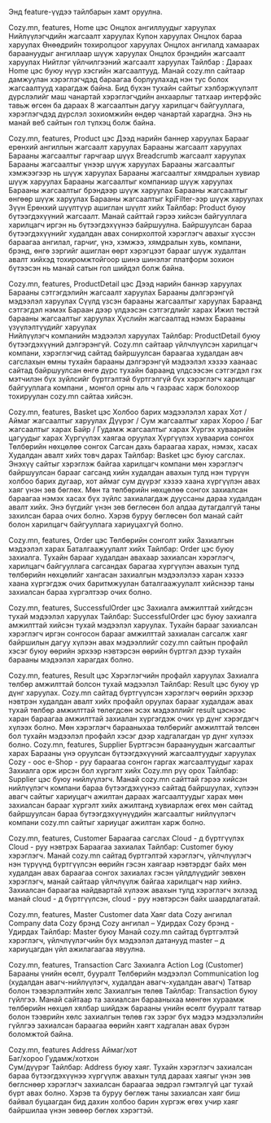 Энд feature-үүдээ тайлбарын хамт оруулна.

Cozy.mn, features, Home цэс
  Онцлох ангиллуудыг харуулах
  Нийлүүлэгчдийн жагсаалт харуулах
  Купон харуулах
  Онцлох бараа харуулах
  Өнөөдрийн тохиролцоог харуулах
  Онцлох ангилалд хамаарах бараануудыг ангиллаар шүүж харуулах
  Онцлох брэндийн жагсаалт харуулах
  Нийтлэг үйлчилгээний жагсаалт харуулах
     Тайлбар : Дараах Home цэс буюу нүүр хэсгийн жагсаалтууд. Манай cozy.mn сайтаар дамжуулан хэрэглэгчдэд бараагаа борлуулахад нэн тус болох жагсаалтууд харагдаж байна. Бид бүхэн тухайн сайтыг хэлбэржүүлэлт дүрслэлийг маш чанартай хэрэглэгчдийн анхаарлыг татхаар интерфэйс тавьж өгсөн ба дараах 8 жагсаалтын дагуу харилцагч байгууллага, хэрэглэгчдэд дүрслэл зохиомжийн өндөр чанартай харагдна. Энэ нь манай веб сайтын гол түлхэц болж байна.

Cozy.mn, features, Product цэс
  Дээд нарийн баннер харуулах
  Барааг ерөнхий ангиллын жагсаалт харуулах
  Барааны жагсаалт харуулах
  Барааны жагсаалтыг гарчгаар шүүх
  Breadcrumb жагсаалт харуулах
  Барааны жагсаалтыг үнээр шүүж харуулах
  Барааны жагсаалтыг хэмжээгээр нь шүүж харуулах
  Барааны жагсаалтыг хямдралын хувиар шүүж харуулах
  Барааны жагсаалтыг компаниар шүүж харуулах
  Барааны жагсаалтыг брэндээр шүүж харуулах
  Барааны жагсаалтыг өнгөөр шүүж харуулах
  Барааны жагсаалтыг kpiFilter-ээр шүүж харуулах
  Зүүн Ерөнхий шүүлтүүр ашиглан шүүлт хийх
       Тайлбар: Product буюу бүтээгдэхүүний жагсаалт. Манай сайттай гэрээ хийсэн байгууллага харилцагч иргэн нь бүтээгдэхүүнээ байршуулна. Байршуулсан бараа бүтээгдэхүүнийг худалдан авах сонирхолтой хэрэглэгч      авахыг хүссэн бараагаа ангилал, гарчиг, үнэ, хэмжээ, хямдралын хувь, компани, брэнд, өнгө зэргийг ашиглан өөрт хэрэгцээт барааг шүүж худалтан авалт хийхэд тохиромжтойгоор шинэ шинэлэг платформ зохион              бүтээсэн нь  манай сатын гол шийдэл болж байна.

Cozy.mn, features, ProductDetail цэс
  Дээд нарийн баннэр харуулах
  Барааны сэтгэгдэлийн жагсаалт харуулах
  Барааны дэлгэрэнгүй мэдээлэл харуулах
  Сүүлд үзсэн барааны жагсаалтыг харуулах
  Бараанд сэтгэгдэл нэмэх
  Бараан дээр үлдээсэн сэтгэгдлийг харах
  Ижил төстэй барааны жагсаалтыг харуулах
  Хүслийн жагсаалтад нэмэх
  Барааны үзүүлэлтүүдийг харуулах	
  Нийлүүлэгч компанийн мэдээлэл харуулах
      Тайлбар: ProductDetail буюу бүтээгдэхүүний дэлгэрэнгүй. Cozy.mn  сайтаар үйлчлүүлсэн харилцагч компани, хэрэглэгчид сайтад байршуулсан бараагаа худалдан авч сагслахын өмны тухайн барааны дэлгэрэнгүй мэдээлэл хэзээ хаанаас сайтад байршуулсан өнгө дүрс тухайн бараанд үлдсээсэн сэтгэгдэл гэх мэтчилэн бүх зүйлсийг бүртгэлтэй бүртгэлгүй бүх хэрэглэгч харилцаг байгууллага компани , монгол орны аль ч газраас харж             болохоор тохируулан cozy.mn сайтаа хийсэн.
    
Cozy.mn, features, Basket цэс
    Холбоо барих мэдээлэлэл харах
    Хот / Аймаг жагсаалтыг харуулах
    Дүүрэг / Сум жагсаалтыг харах
    Хороо / Баг жагсаалтыг харах
    Байр / Гудамж жагсаалтыг харах
    Хүргэх хуваарийн цагуудыг харах
    Хүргүүлэх хаягаа оруулах
    Хүргүүлэх хуваариа сонгох
    Төлбөрийн нөхцөлөө сонгох
    Сагсан дахь бараагаа харах, нэмэх, хасах
    Худалдан авалт хийх товч дарах
          Тайлбар: Basket цэс буюу сагслах. Энэхүү сайтыг хэрэглэж байгаа харилцагч компани мөн хэрэглэгч байршуулсан барааг сагсанд хийн худалдан авахын тулд нэн түрүүн холбоо барих дугаар, хот аймаг сум дүүрэг хэзээ хаана хүргүүлэн авах хаяг үнэн зөв бөглөх. Мөн та төлбөрийн нөхцөлөө сонгох захиалсан бараагаа нэмэх хасах бүх зүйлс захиалагдаж дууссаны дараа худалдан авалт хийх. Энэ бүгдийг үнэн зөв бөглөсөн бол алдаа дутагдалгүй таны захилсан бараа очих болно. Хэрэв буруу бөглөсөн бол манай сайт болон харилцагч байгууллага хариуцахгүй болно.

Cozy.mn, features, Order цэс
    Төлбөрийн сонголт хийх
    Захиалгын мэдээлэл харах
    Баталгаажуулалт хийх
        Тайлбар: Order цэс буюу захиалга. Тухайн барааг худалдан авахаар захиалсан хэрэглэгч, харилцагч байгууллага сагсандах барагаа хүргүүлэн авахын тулд төлбөрийн нөхцөлийг хангасан захиалгын мэдээлэлээ харан хэзээ хаана хүргэгдэж очих баритмжуулан баталгаажуулалт хийснээр таны захиалсан бараа хүргэлтээр очих болно. 

Cozy.mn, features, SuccessfulOrder цэс
    Захиалга амжилттай хийгдсэн тухай мэдээлэл харуулах
    Тайлбар: SuccessfulOrder цэс буюу захиалга амжилттай хийсэн тухай мэдээлэл харуулах. Тухайн барааг захиалсан хэрэглэгч иргэн сонгосон барааг амжилттай захиалан сагсалж хаяг байршилын дагуу хүлээн авах мэдээллийг cozy.mn сайтын профайл хэсэг буюу өөрийн эрхээр нэвтэрсэн өөрийн бүртгэл дээр тухайн барааны мэдээлэл харагдах болно.

Cozy.mn, features, Result цэс 
    Хэрэглэгчийн профайл харуулах
    Захиалга төлбөр амжилттай болсон тухай мэдээлэл
    Тайлбар: Result цэс буюу үр дүнг харуулах. Cozy.mn сайтад бүртгүүлсэн хэрэглэгч өөрийн эрхээр нэвтрэн худалдан авалт хийх профайл оруулах барааг худалдаж авах тухай төлбөр амжилттай төлөгдсөн эсэх мэдээллийг result цэснээс харан бараагаа амжилттай захиалан хүргэгдэж очих үр дүнг хэрэгдэгч хүлээх болно. Мөн хэрэглэгч барааныхаа төлбөрийг амжилттай төлсөн бол тухайн мэдээлэл профайл хэсэг дээр хадгалагдан үр дүнг хүлээх болно.
Cozy.mn, features, Supplier 
    Бүртгэсэн бараануудын жагсаалтыг харах
    Барааны үнэ оруулсан бүтээгдэхүүний жагсаалтуудыг харуулах
    Cozy - оос e-Shop - руу бараагаа сонгон гаргах жагсаалтуудыг харах
    Захиалга орж ирсэн бол хүргэлт хийх
    Cozy.mn рүү орох
    Тайлбар: Supplier цэс буюу нийлүүлэгч. Манай cozy.mn сайттай гэрээ хийсэн нийлүүлэгч компани бараа бүтээгдэхүүнээ сайтад байршуулах, хүлээн авагч сайтыг хариуцагч ажилтан дараах жагсаалтуудыг харах мөн захиалсан барааг хүргэлт хийх ажилтанд хувиарлаж өгөх мөн сайтад байршуулсан бараа бүтээгдэхүүнүүдийн жагсаалтыг нийлүүлэгч компани cozy.mn сайтыг хариуцаг ажилтан харж болно. 
    
Cozy.mn, features, Customer 
    Бараагаа сагслах
    Cloud - д бүртгүүлэх
    Cloud - руу нэвтрэх
    Бараагаа захиалах
    Тайлбар: Customer буюу хэрэглэгч. Манай cozy.mn сайтад бүртгэлтэй хэрэглэгч, үйлчлүүлэгч нэн түрүүнд бүртгүүлсэн өөрийн гэсэн хаягаар нэвтэрдэг байх мөн худалдан авах бараагаа сонгох захиалах гэсэн үйлдлүүдийг зөвхөн хэрэглэгч, манай сайтаар үйлчлүүлж байгаа харилцагч нар хийнэ. Захиалсан бараагаа найдвартай хүлээж авахын тулд хэрэглэгч эхлээд манай сloud - д бүртгүүлсэн, сloud - руу нэвтэрсэн байх шаардлагатай.

Cozy.mn, features, Master 
    Customer data
    Хаяг data
    Cozy ангилал
    Company data
    Cozy брэнд
    Cozy ангилал – Удирдах
    Cozy брэнд - Удирдах
    Тайлбар: Master буюу Манай cozy.mn сайтад бүртгэлтэй хэрэглэгч, үйлчлүүлэгчийн бүх мэдээлэл датанууд master – д хариуцагдан үйл ажилагаагаа явуулна.
 
 Cozy.mn, features, Transaction 
    Сaгс
    Захиалгa
    Action Log (Customer)
    Барааны үнийн өсөлт, бууралт
    Төлбөрийн мэдээлэл
    Communication log (худалдан авагч-нийлүүлэгч, худалдан авагч-худалдан авагч)
    Татвар болон тээвэрлэлтийн хөлс
    Захиалгын төлөв
    Тайлбар: Transaction буюу гүйлгээ. Манай сайтаар та захиалсан барааныхаа мөнгөн хураамж төлбөрийн нөхцөл хялбар шийдэж барааны үнийн өсөлт бууралт татвар болон тээврийн хөлс захиалгын төлөв гэх зэрэг бүх мэдээ мэдээлэлийн гүйлгээ захиалсан бараагаа өөрийн хаягт хадгалан авах бүрэн боломжтой байна.

Cozy.mn, features  Address
    Аймаг/хот	
    Баг/хороо
    Гудамж/хотхон 	
    Сум/дүүрэг
Тайлбар: Address буюу хаяг. Тухайн хэрэглэгч захиалсан бараа бүтээгдэхүүнээ хүргүүлж авахын тулд дараах хаягыг үнэн зөв бөглснөөр хэрэглэгч захиалсан бараагаа эвдрэл гэмтэлгүй цаг тухай бүрт авах болно. Хэрэв та буруу бөглөж таны захиалсан хаяг биш байвал буцаагдан бид дахин холбоо барин хүргэж өгөх учир хаяг байршилаа үнэн зөвөөр бөглөх хэрэгтэй.


